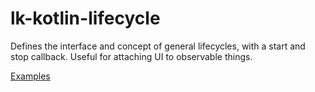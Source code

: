 # lk-kotlin-lifecycle

Defines the interface and concept of general lifecycles, with a start and stop callback.  Useful for attaching UI to observable things.

[Examples](src/test/kotlin/lk/kotlin/lifecycle/example)